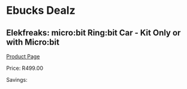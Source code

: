 
# Ebucks Dealz
## Elekfreaks: micro:bit Ring:bit Car - Kit Only or with Micro:bit
[Product Page](https://www.ebucks.com/web/shop/productSelected.do?prodId=1190806456&catId=375509364)

Price: R499.00

Savings: 


	